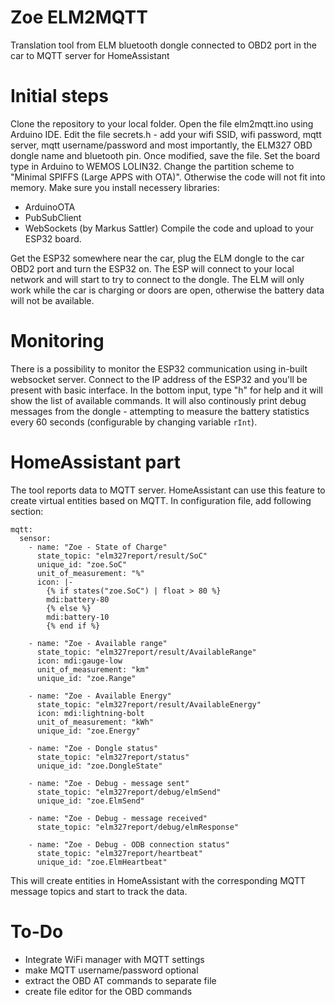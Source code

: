 # Zoe ELM2MQTT
Translation tool from ELM bluetooth dongle connected to OBD2 port in the car to MQTT server for HomeAssistant

# Initial steps
Clone the repository to your local folder.
Open the file elm2mqtt.ino using Arduino IDE.
Edit the file secrets.h - add your wifi SSID, wifi password, mqtt server, mqtt username/password and most importantly, the ELM327 OBD dongle name and bluetooth pin.
Once modified, save the file.
Set the board type in Arduino to WEMOS LOLIN32.
Change the partition scheme to "Minimal SPIFFS (Large APPS with OTA)". Otherwise the code will not fit into memory.
Make sure you install necessery libraries:
- ArduinoOTA
- PubSubClient
- WebSockets (by Markus Sattler)
Compile the code and upload to your ESP32 board.

Get the ESP32 somewhere near the car, plug the ELM dongle to the car OBD2 port and turn the ESP32 on.
The ESP will connect to your local network and will start to try to connect to the dongle.
The ELM will only work while the car is charging or doors are open, otherwise the battery data will not be available.

# Monitoring
There is a possibility to monitor the ESP32 communication using in-built websocket server.
Connect to the IP address of the ESP32 and you'll be present with basic interface.
In the bottom input, type "h" for help and it will show the list of available commands.
It will also continously print debug messages from the dongle - attempting to measure the battery statistics every 60 seconds (configurable by changing variable `rInt`).

# HomeAssistant part
The tool reports data to MQTT server.
HomeAssistant can use this feature to create virtual entities based on MQTT.
In configuration file, add following section:
```
mqtt:
  sensor:
    - name: "Zoe - State of Charge"
      state_topic: "elm327report/result/SoC"
      unique_id: "zoe.SoC"
      unit_of_measurement: "%"
      icon: |-
        {% if states("zoe.SoC") | float > 80 %}
        mdi:battery-80
        {% else %}
        mdi:battery-10
        {% end if %}
      
    - name: "Zoe - Available range"
      state_topic: "elm327report/result/AvailableRange"
      icon: mdi:gauge-low
      unit_of_measurement: "km"
      unique_id: "zoe.Range"
      
    - name: "Zoe - Available Energy"
      state_topic: "elm327report/result/AvailableEnergy"
      icon: mdi:lightning-bolt
      unit_of_measurement: "kWh"
      unique_id: "zoe.Energy"
      
    - name: "Zoe - Dongle status"
      state_topic: "elm327report/status"
      unique_id: "zoe.DongleState"
      
    - name: "Zoe - Debug - message sent"
      state_topic: "elm327report/debug/elmSend"
      unique_id: "zoe.ElmSend"
      
    - name: "Zoe - Debug - message received"
      state_topic: "elm327report/debug/elmResponse"
      
    - name: "Zoe - Debug - ODB connection status"
      state_topic: "elm327report/heartbeat"
      unique_id: "zoe.ElmHeartbeat"

```

This will create entities in HomeAssistant with the corresponding MQTT message topics and start to track the data.

# To-Do
- Integrate WiFi manager with MQTT settings
- make MQTT username/password optional
- extract the OBD AT commands to separate file
- create file editor for the OBD commands
